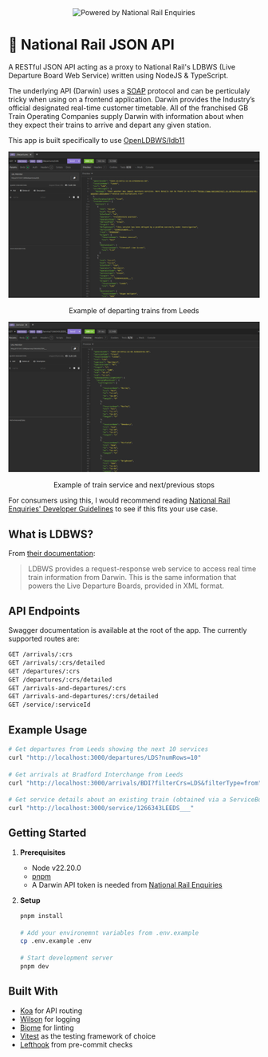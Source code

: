 <div align="center">
   <img width="400px" alt="Powered by National Rail Enquiries" src="readme-assets//NRE_Powered_logo.png">
</div>

# 🚂 National Rail JSON API

A RESTful JSON API acting as a proxy to National Rail's LDBWS (Live Departure Board Web Service) written using NodeJS & TypeScript.

The underlying API (Darwin) uses a [SOAP](https://en.wikipedia.org/wiki/SOAP) protocol and can be perticulaly tricky when using on a frontend application. Darwin provides the Industry’s official designated real-time customer timetable. All of the franchised GB Train Operating Companies supply Darwin with information about when they expect their trains to arrive and depart any given station.

This app is built specifically to use [OpenLDBWS/ldb11](https://lite.realtime.nationalrail.co.uk/OpenLDBWS/ldb11.asmx)

<div align="center">
   <img width="800px" alt="A response from the National Rail JSON Api, showing a list of departing trains from Leeds, including a poor weather alert" src="readme-assets/departure-example.png">
   <p> Example of departing trains from Leeds </p>
</div>

<div align="center">
   <img width="800px" alt="A response from the National Rail JSON Api, showing a specific train service, including its previous and next stops" src="readme-assets/service-example.png">
   <p> Example of train service and next/previous stops </p>
</div>

For consumers using this, I would recommend reading [National Rail Enquiries' Developer Guidelines](https://assets.nationalrail.co.uk/e8xgegruud3g/7yPy7gHJ7j3QZalp2zKZKJ/e32e5b871465c3a5f920e86cc07900d6/Developer_Guidelines_v_05-01.pdf) to see if this fits your use case.

## What is LDBWS?

From [their documentation](https://lite.realtime.nationalrail.co.uk/OpenLDBWS/):
> LDBWS provides a request-response web service to access real time train information from Darwin. This is the same information that powers the Live Departure Boards, provided in XML format.

## API Endpoints
Swagger documentation is available at the root of the app. The currently supported routes are:

```bash
GET /arrivals/:crs
GET /arrivals/:crs/detailed
GET /departures/:crs
GET /departures/:crs/detailed
GET /arrivals-and-departures/:crs
GET /arrivals-and-departures/:crs/detailed
GET /service/:serviceId
```

## Example Usage

```bash
# Get departures from Leeds showing the next 10 services
curl "http://localhost:3000/departures/LDS?numRows=10"

# Get arrivals at Bradford Interchange from Leeds
curl "http://localhost:3000/arrivals/BDI?filterCrs=LDS&filterType=from"

# Get service details about an existing train (obtained via a ServiceBoard)
curl "http://localhost:3000/service/1266343LEEDS___"
```

## Getting Started

1. **Prerequisites**
   - Node v22.20.0
   - [pnpm](https://pnpm.io/)
   - A Darwin API token is needed from [National Rail Enquiries](http://www.nationalrail.co.uk/100296.aspx)

2. **Setup**
   ```bash
   pnpm install

   # Add your environemnt variables from .env.example
   cp .env.example .env
   
   # Start development server
   pnpm dev
   ```

## Built With
- [Koa](https://koajs.com/) for API routing
- [Wilson](https://www.npmjs.com/package/winston) for logging
- [Biome](https://biomejs.dev/) for linting
- [Vitest](https://vitest.dev/) as the testing framework of choice
- [Lefthook](https://lefthook.dev/) from pre-commit checks
